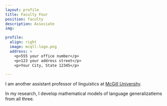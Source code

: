 ```yaml
---
layout: profile
title: Faculty Four
position: faculty
description: Associate
img:

profile:
  align: right
  image: mcqll-logo.png
  address: >
    <p>555 your office number</p>
    <p>123 your address street</p>
    <p>Your City, State 12345</p>

---
```


I am another assistant professor of linguistics at [McGill University](https://www.mcgill.ca/linguistics/).

In my research, I develop mathematical models of language generalizatlems from all three.

